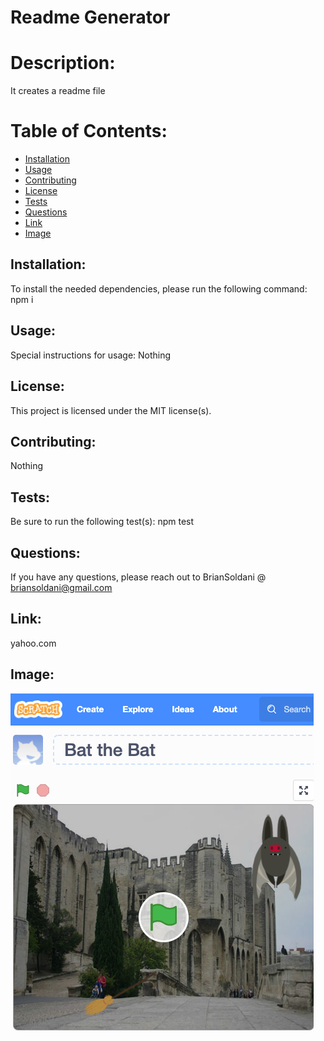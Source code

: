 # Readme Generator
    
# Description: 

It creates a readme file
    
# Table of Contents: 

* [Installation](#installation)
* [Usage](#usage)
* [Contributing](#contributing)
* [License](#license)
* [Tests](#tests)
* [Questions](#questions)
* [Link](#link)
* [Image](#image)

    
## Installation: 

To install the needed dependencies, please run the following command: npm i
    
## Usage: 
    
Special instructions for usage: Nothing
    
## License: 
    
This project is licensed under the MIT license(s).
    
## Contributing: 

Nothing
    
## Tests: 

Be sure to run the following test(s): npm test
    
## Questions: 
    
If you have any questions, please reach out to BrianSoldani @ briansoldani@gmail.com

## Link: 

yahoo.com

## Image:

![](Develop/assets/images/portfolio.jpg)
